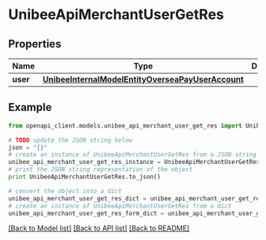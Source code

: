 # UnibeeApiMerchantUserGetRes


## Properties

Name | Type | Description | Notes
------------ | ------------- | ------------- | -------------
**user** | [**UnibeeInternalModelEntityOverseaPayUserAccount**](UnibeeInternalModelEntityOverseaPayUserAccount.md) |  | [optional] 

## Example

```python
from openapi_client.models.unibee_api_merchant_user_get_res import UnibeeApiMerchantUserGetRes

# TODO update the JSON string below
json = "{}"
# create an instance of UnibeeApiMerchantUserGetRes from a JSON string
unibee_api_merchant_user_get_res_instance = UnibeeApiMerchantUserGetRes.from_json(json)
# print the JSON string representation of the object
print UnibeeApiMerchantUserGetRes.to_json()

# convert the object into a dict
unibee_api_merchant_user_get_res_dict = unibee_api_merchant_user_get_res_instance.to_dict()
# create an instance of UnibeeApiMerchantUserGetRes from a dict
unibee_api_merchant_user_get_res_form_dict = unibee_api_merchant_user_get_res.from_dict(unibee_api_merchant_user_get_res_dict)
```
[[Back to Model list]](../README.md#documentation-for-models) [[Back to API list]](../README.md#documentation-for-api-endpoints) [[Back to README]](../README.md)


